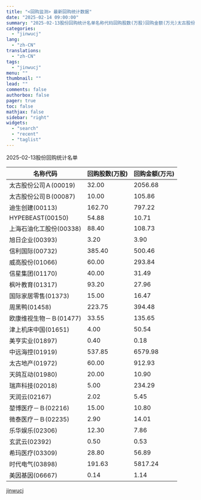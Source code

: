 ```yaml
---
title: "<回购监测> 最新回购统计数据"
date: "2025-02-14 09:00:00"
summary: "2025-02-13股份回购统计名单名称代码回购股数(万股)回购金额(万元)太古股份公司Ａ(0001..."
categories:
  - "jinwucj"
lang:
  - "zh-CN"
translations:
  - "zh-CN"
tags:
  - "jinwucj"
menu: ""
thumbnail: ""
lead: ""
comments: false
authorbox: false
pager: true
toc: false
mathjax: false
sidebar: "right"
widgets:
  - "search"
  - "recent"
  - "taglist"
---
```


2025-02-13股份回购统计名单

| 名称代码 | 回购股数(万股) | 回购金额(万元) |
| --- | --- | --- |
| 太古股份公司Ａ(00019) | 32.00 | 2056.68 |
| 太古股份公司Ｂ(00087) | 10.00 | 105.86 |
| 迪生创建(00113) | 162.70 | 797.22 |
| HYPEBEAST(00150) | 54.88 | 10.71 |
| 上海石油化工股份(00338) | 88.40 | 108.73 |
| 旭日企业(00393) | 3.20 | 3.90 |
| 信利国际(00732) | 385.40 | 500.46 |
| 威高股份(01066) | 60.00 | 293.84 |
| 信星集团(01170) | 40.00 | 31.49 |
| 枫叶教育(01317) | 93.20 | 27.96 |
| 国际家居零售(01373) | 15.00 | 16.47 |
| 周黑鸭(01458) | 223.75 | 394.48 |
| 欧康维视生物－Ｂ(01477) | 33.55 | 135.65 |
| 津上机床中国(01651) | 4.00 | 50.54 |
| 美亨实业(01897) | 0.40 | 0.18 |
| 中远海控(01919) | 537.85 | 6579.98 |
| 太古地产(01972) | 60.00 | 912.93 |
| 天鸽互动(01980) | 20.00 | 10.90 |
| 瑞声科技(02018) | 5.00 | 234.29 |
| 天润云(02167) | 2.02 | 5.45 |
| 堃博医疗－Ｂ(02216) | 15.00 | 10.80 |
| 微泰医疗－Ｂ(02235) | 2.90 | 14.01 |
| 乐华娱乐(02306) | 12.30 | 7.86 |
| 玄武云(02392) | 0.50 | 0.53 |
| 希玛医疗(03309) | 28.80 | 56.89 |
| 时代电气(03898) | 191.63 | 5817.24 |
| 美因基因(06667) | 0.14 | 1.14 |

[jinwucj](https://sky.szfiu.com/info/hk/details/266246979)
